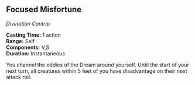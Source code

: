 ## Focused Misfortune
_Divination Cantrip_

**Casting Time:** 1 action  
**Range:** Self  
**Components:** V,S  
**Duration:** Instantaneous

You channel the eddies of the Dream around yourself. Until the start of your next turn, all creatures within 5 feet of you have disadvantage on their next attack roll.
